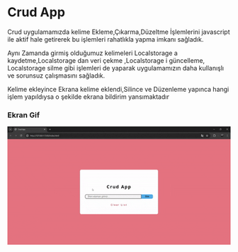 <h1> Crud App </h1>

<p>Crud uygulamamızda kelime Ekleme,Çıkarma,Düzeltme İşlemlerini javascript ile aktif hale getirerek bu işlemleri rahatlıkla yapma imkanı sağladık.</p>

<p>Aynı Zamanda girmiş olduğumuz kelimeleri Localstorage a kaydetme,Localstorage dan veri çekme ,Localstorage i güncelleme, Localstorage silme gibi işlemleri de yaparak uygulamamızın daha kullanışlı ve sorunsuz çalışmasını sağladık.</p>
  
<p>Kelime ekleyince Ekrana kelime eklendi,Silince ve Düzenleme yapınca hangi işlem yapıldıysa o şekilde ekrana bildirim yansımaktadır</p>

<h3>Ekran Gif</h3>

![](CrudApp.gif)

